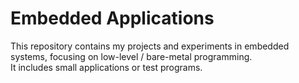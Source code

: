 # Embedded Applications

This repository contains my projects and experiments in embedded systems, focusing on low-level / bare-metal programming.  
It includes small applications or test programs.
